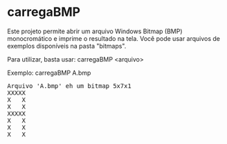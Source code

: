 carregaBMP
===============

Este projeto permite abrir um arquivo Windows Bitmap (BMP) monocromático e imprime o resultado na tela.
Você pode usar arquivos de exemplos disponíveis na pasta "bitmaps".

Para utilizar, basta usar:
carregaBMP &lt;arquivo&gt;

Exemplo:
carregaBMP A.bmp

<pre>
Arquivo 'A.bmp' eh um bitmap 5x7x1
XXXXX
X   X
X   X
XXXXX
X   X
X   X
X   X
</pre>

